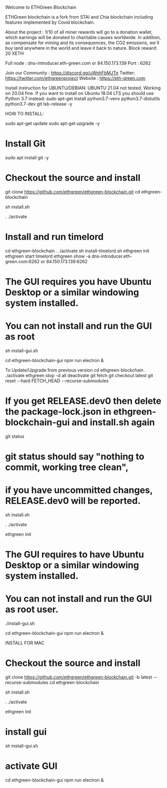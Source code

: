 Welcome to ETHGreen Blockchain

ETHGreen blockchain is a fork from STAI and Chia blockchain including features implemented by Covid blockchain.

About the project :
1/10 of all miner rewards will go to a donation wallet, which earnings will be donated to charitable causes worldwide. In addition, as compensate for mining and its consequences, the CO2 emissions, we´ll buy land anywhere in the world and leave it back to nature.
Block reward: 20 XETH

Full node :
dns-introducer.eth-green.com
or
84.150.173.139
Port : 6262

Join our Community : https://discord.gg/uWnhFbMJTn
Twitter: https://twitter.com/ethgreenproject
Website : https://eth-green.com


Install instruction for UBUNTU/DEBIAN:
UBUNTU 21.04 not tested. Working on 20.04 fine. 
If you want to install on Ubuntu 18.04 LTS you should use Python 3.7 instead: 
sudo apt-get install python3.7-venv python3.7-distutils python3.7-dev git lsb-release -y

HOW TO INSTALL:

sudo apt-get update
sudo apt-get upgrade -y

# Install Git
sudo apt install git -y

# Checkout the source and install
git clone https://github.com/ethgreen/ethgreen-blockchain.git
cd ethgreen-blockchain

sh install.sh

. ./activate

# Install and run timelord
cd ethgreen-blockchain
. ./activate
sh install-timelord.sh
ethgreen init
ethgreen start timelord
ethgreen show -a dns-introducer.eth-green.com:6262
or 84.150.173.139:6262

# The GUI requires you have Ubuntu Desktop or a similar windowing system installed.
# You can not install and run the GUI as root

sh install-gui.sh

cd ethgreen-blockchain-gui
npm run electron &



To Update/Upgrade from previous version
cd ethgreen-blockchain
. ./activate
ethgreen stop -d all
deactivate
git fetch
git checkout latest
git reset --hard FETCH_HEAD --recurse-submodules

# If you get RELEASE.dev0 then delete the package-lock.json in ethgreen-blockchain-gui and install.sh again

git status

# git status should say "nothing to commit, working tree clean", 
# if you have uncommitted changes, RELEASE.dev0 will be reported.

sh install.sh

. ./activate

ethgreen init

# The GUI requires to have Ubuntu Desktop or a similar windowing system installed.
# You can not install and run the GUI as root user.
./install-gui.sh

cd ethgreen-blockchain-gui
npm run electron &

INSTALL FOR MAC

# Checkout the source and install
git clone https://github.com/ethgreen/ethgreen-blockchain.git -b latest --recurse-submodules
cd ethgreen-blockchain

sh install.sh

. ./activate

ethgreen init

# install gui
sh install-gui.sh

# activate GUI
cd ethgreen-blockchain-gui
npm run electron &
